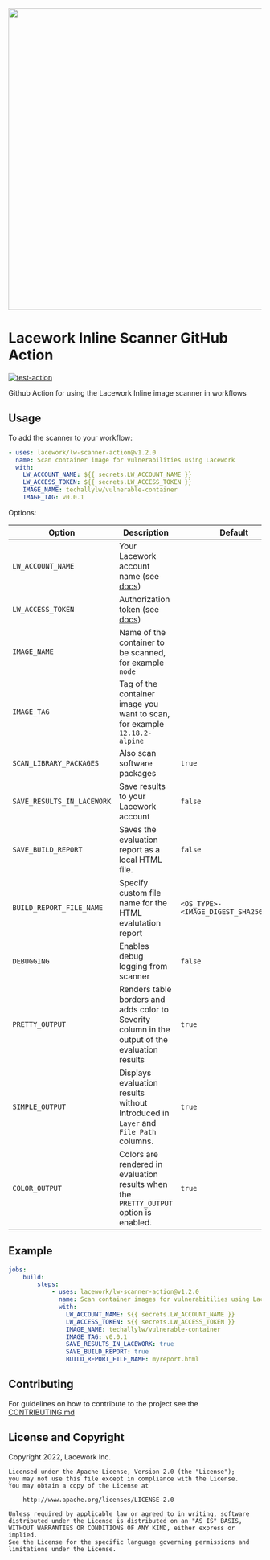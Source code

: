 <img src="https://techally-content.s3-us-west-1.amazonaws.com/public-content/lacework_logo_full.png" width="600">

# Lacework Inline Scanner GitHub Action

[![test-action](https://github.com/lacework/lw-scanner-action/actions/workflows/test-action.yaml/badge.svg?branch=main)](https://github.com/lacework/lw-scanner-action/actions/workflows/test-action.yaml)

Github Action for using the Lacework Inline image scanner in workflows

## Usage

To add the scanner to your workflow:

```yaml
- uses: lacework/lw-scanner-action@v1.2.0
  name: Scan container image for vulnerabilities using Lacework
  with:
    LW_ACCOUNT_NAME: ${{ secrets.LW_ACCOUNT_NAME }} 
    LW_ACCESS_TOKEN: ${{ secrets.LW_ACCESS_TOKEN }}
    IMAGE_NAME: techallylw/vulnerable-container
    IMAGE_TAG: v0.0.1
```

Options:

| Option                     | Description                                                                                                                                      | Default                                |
|----------------------------|--------------------------------------------------------------------------------------------------------------------------------------------------|----------------------------------------|
| `LW_ACCOUNT_NAME`          | Your Lacework account name (see [docs](https://docs.lacework.com/integrate-inline-scanner#configure-authentication-using-environment-variables)) |                                        |
| `LW_ACCESS_TOKEN`          | Authorization token (see [docs](https://docs.lacework.com/integrate-inline-scanner#obtain-the-inline-scanner-and-authorization-token))           |                                        |
| `IMAGE_NAME`               | Name of the container to be scanned, for example `node`                                                                                          |                                        |
| `IMAGE_TAG`                | Tag of the container image you want to scan, for example `12.18.2-alpine`                                                                        |                                        |
| `SCAN_LIBRARY_PACKAGES`    | Also scan software packages                                                                                                                      | `true`                                 |
| `SAVE_RESULTS_IN_LACEWORK` | Save results to your Lacework account                                                                                                            | `false`                                 |
| `SAVE_BUILD_REPORT`        | Saves the evaluation report as a local HTML file.                                                                                                | `false`                                |
| `BUILD_REPORT_FILE_NAME`   | Specify custom file name for the HTML evalutation report                                                                                         | `<OS_TYPE>-<IMAGE_DIGEST_SHA256>.html` |
| `DEBUGGING`                | Enables debug logging from scanner                                                                                                               | `false`                                |
| `PRETTY_OUTPUT`            | Renders table borders and adds color to Severity column in the output of the evaluation results                                                  | `true`                                 |
| `SIMPLE_OUTPUT`            | Displays evaluation results without Introduced in `Layer` and `File Path` columns.                                                               | `true`                                 |
| `COLOR_OUTPUT`             | Colors are rendered in evaluation results when the `PRETTY_OUTPUT` option is enabled.                                                            | `true`                                 |

## Example

```yaml
jobs:
    build:
        steps:
            - uses: lacework/lw-scanner-action@v1.2.0
              name: Scan container images for vulnerabitilies using Lacework
              with:
                LW_ACCOUNT_NAME: ${{ secrets.LW_ACCOUNT_NAME }} 
                LW_ACCESS_TOKEN: ${{ secrets.LW_ACCESS_TOKEN }}
                IMAGE_NAME: techallylw/vulnerable-container
                IMAGE_TAG: v0.0.1
                SAVE_RESULTS_IN_LACEWORK: true
                SAVE_BUILD_REPORT: true
                BUILD_REPORT_FILE_NAME: myreport.html
```

## Contributing

For guidelines on how to contribute to the project see the [CONTRIBUTING.md](CONTRIBUTING.md)

## License and Copyright

Copyright 2022, Lacework Inc.

```text
Licensed under the Apache License, Version 2.0 (the "License");
you may not use this file except in compliance with the License.
You may obtain a copy of the License at

    http://www.apache.org/licenses/LICENSE-2.0

Unless required by applicable law or agreed to in writing, software
distributed under the License is distributed on an "AS IS" BASIS,
WITHOUT WARRANTIES OR CONDITIONS OF ANY KIND, either express or implied.
See the License for the specific language governing permissions and
limitations under the License.
```

